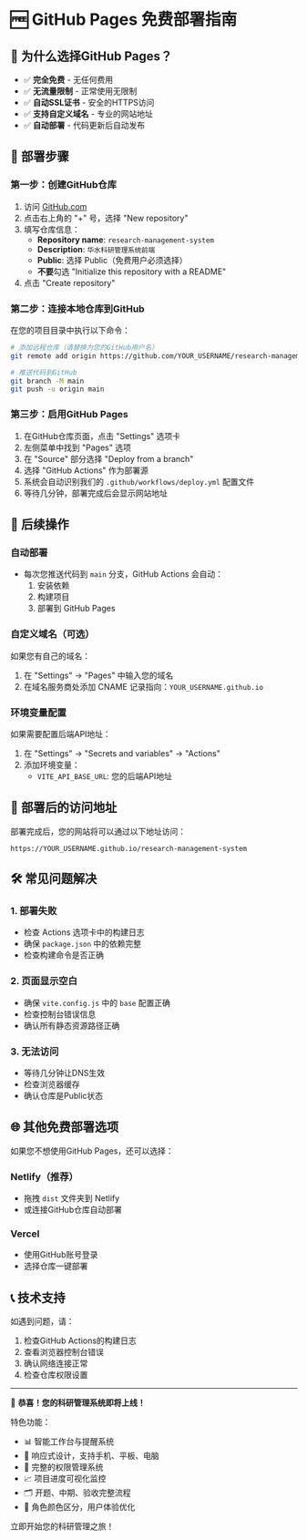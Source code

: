 # 🆓 GitHub Pages 免费部署指南

## 🌟 为什么选择GitHub Pages？
- ✅ **完全免费** - 无任何费用
- ✅ **无流量限制** - 正常使用无限制
- ✅ **自动SSL证书** - 安全的HTTPS访问
- ✅ **支持自定义域名** - 专业的网站地址
- ✅ **自动部署** - 代码更新后自动发布

## 📝 部署步骤

### 第一步：创建GitHub仓库
1. 访问 [GitHub.com](https://github.com)
2. 点击右上角的 "+" 号，选择 "New repository"
3. 填写仓库信息：
   - **Repository name**: `research-management-system`
   - **Description**: `华水科研管理系统前端`
   - **Public**: 选择 Public（免费用户必须选择）
   - **不要**勾选 "Initialize this repository with a README"
4. 点击 "Create repository"

### 第二步：连接本地仓库到GitHub
在您的项目目录中执行以下命令：

```bash
# 添加远程仓库（请替换为您的GitHub用户名）
git remote add origin https://github.com/YOUR_USERNAME/research-management-system.git

# 推送代码到GitHub
git branch -M main
git push -u origin main
```

### 第三步：启用GitHub Pages
1. 在GitHub仓库页面，点击 "Settings" 选项卡
2. 左侧菜单中找到 "Pages" 选项
3. 在 "Source" 部分选择 "Deploy from a branch"
4. 选择 "GitHub Actions" 作为部署源
5. 系统会自动识别我们的 `.github/workflows/deploy.yml` 配置文件
6. 等待几分钟，部署完成后会显示网站地址

## 🔧 后续操作

### 自动部署
- 每次您推送代码到 `main` 分支，GitHub Actions 会自动：
  1. 安装依赖
  2. 构建项目
  3. 部署到 GitHub Pages

### 自定义域名（可选）
如果您有自己的域名：
1. 在 "Settings" → "Pages" 中输入您的域名
2. 在域名服务商处添加 CNAME 记录指向：`YOUR_USERNAME.github.io`

### 环境变量配置
如果需要配置后端API地址：
1. 在 "Settings" → "Secrets and variables" → "Actions"
2. 添加环境变量：
   - `VITE_API_BASE_URL`: 您的后端API地址

## 🎯 部署后的访问地址

部署完成后，您的网站将可以通过以下地址访问：
```
https://YOUR_USERNAME.github.io/research-management-system
```

## 🛠️ 常见问题解决

### 1. 部署失败
- 检查 Actions 选项卡中的构建日志
- 确保 `package.json` 中的依赖完整
- 检查构建命令是否正确

### 2. 页面显示空白
- 确保 `vite.config.js` 中的 `base` 配置正确
- 检查控制台错误信息
- 确认所有静态资源路径正确

### 3. 无法访问
- 等待几分钟让DNS生效
- 检查浏览器缓存
- 确认仓库是Public状态

## 🌐 其他免费部署选项

如果您不想使用GitHub Pages，还可以选择：

### Netlify（推荐）
- 拖拽 `dist` 文件夹到 Netlify
- 或连接GitHub仓库自动部署

### Vercel
- 使用GitHub账号登录
- 选择仓库一键部署

## 📞 技术支持

如遇到问题，请：
1. 检查GitHub Actions的构建日志
2. 查看浏览器控制台错误
3. 确认网络连接正常
4. 检查仓库权限设置

---

🎉 **恭喜！您的科研管理系统即将上线！**

特色功能：
- 📊 智能工作台与提醒系统
- 🎨 响应式设计，支持手机、平板、电脑
- 🔐 完整的权限管理系统
- 📈 项目进度可视化监控
- 🗂️ 开题、中期、验收完整流程
- 🎯 角色颜色区分，用户体验优化

立即开始您的科研管理之旅！ 